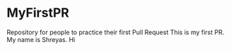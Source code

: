 # MyFirstPR
Repository for people to practice their first Pull Request
This is my first PR.
My name is Shreyas.
Hi
